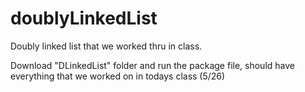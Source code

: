 # doublyLinkedList
Doubly linked list that we worked thru in class.

Download "DLinkedList" folder and run the package file, should have everything that we worked on in todays class (5/26)
